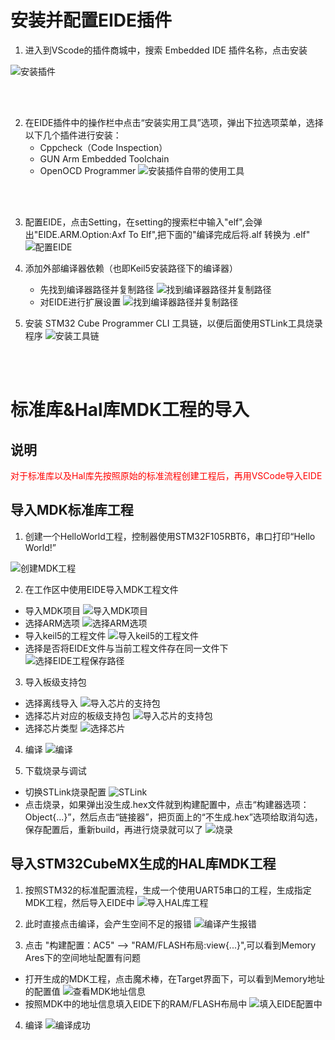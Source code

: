 
<style>
.red-text { 
  color: #ff0000; 
  font-weight: bold;
}
.green-text {
  color: #00ff00;
  border: 1px solid gray;
}
</style>



<style>
.red {
  color: #ff0000;
}
.green {
  color: #00ff00;
}
.blue {
  color:rgb(17, 0, 255);
}
</style>



# 安装并配置EIDE插件

1. 进入到VScode的插件商城中，搜索 Embedded IDE 插件名称，点击安装

![安装插件](./images/EIDE_PGN1.png)

<br>
<br>

2. 在EIDE插件中的操作栏中点击“安装实用工具”选项，弹出下拉选项菜单，选择以下几个插件进行安装：
   - Cppcheck（Code Inspection）
   - GUN Arm Embedded Toolchain
   - OpenOCD Programmer
![安装插件自带的使用工具](./images/EIDE_PGN2.png)

<br>
<br>

3. 配置EIDE，点击Setting，在setting的搜索栏中输入"elf",会弹出"EIDE.ARM.Option:Axf To Elf",把下面的"编译完成后将.alf 转换为 .elf"
![配置EIDE](./images/EIDE_PGN3.png)

4. 添加外部编译器依赖（也即Keil5安装路径下的编译器）
   - 先找到编译器路径并复制路径
![找到编译器路径并复制路径](./images/EIDE_PGN4.png)
   - 对EIDE进行扩展设置
![找到编译器路径并复制路径](./images/EIDE_PGN5.png)

5. 安装 STM32 Cube Programmer CLI 工具链，以便后面使用STLink工具烧录程序
![安装工具链](./images/EIDE_PGN16.png)
<br>
<br>



# 标准库&Hal库MDK工程的导入
## 说明
<span class="red">对于标准库以及Hal库先按照原始的标准流程创建工程后，再用VSCode导入EIDE</span>
<br>

## 导入MDK标准库工程
1. 创建一个HelloWorld工程，控制器使用STM32F105RBT6，串口打印“Hello World!”

![创建MDK工程](./images/EIDE_PGN6.png)

2. 在工作区中使用EIDE导入MDK工程文件
- 导入MDK项目
![导入MDK项目](./images/EIDE_PGN7.png)
- 选择ARM选项
![选择ARM选项](./images/EIDE_PGN8.png)
- 导入keil5的工程文件
![导入keil5的工程文件](./images/EIDE_PGN9.png)
- 选择是否将EIDE文件与当前工程文件存在同一文件下
![选择EIDE工程保存路径](./images/EIDE_PGN10.png)

3. 导入板级支持包
- 选择离线导入
![导入芯片的支持包](./images/EIDE_PGN11.png)
- 选择芯片对应的板级支持包
![导入芯片的支持包](./images/EIDE_PGN12.png)
- 选择芯片类型
![选择芯片](./images/EIDE_PGN13.png)

4. 编译
![编译](./images/EIDE_PGN14.png)

5. 下载烧录与调试
- 切换STLink烧录配置
![STLink](./images/EIDE_PGN15.png)
- 点击烧录，如果弹出没生成.hex文件就到构建配置中，点击“构建器选项：Object{...}”，然后点击“链接器”，把页面上的“不生成.hex”选项给取消勾选，保存配置后，重新build，再进行烧录就可以了
![烧录](./images/EIDE_PGN17.png)



## 导入STM32CubeMX生成的HAL库MDK工程
1. 按照STM32的标准配置流程，生成一个使用UART5串口的工程，生成指定MDK工程，然后导入EIDE中
![导入HAL库工程](./images/EIDE_PGN18.png)

2. 此时直接点击编译，会产生空间不足的报错
![编译产生报错](./images/EIDE_PGN19.png)

3. 点击  "构建配置：AC5" --> "RAM/FLASH布局:view{...}",可以看到Memory Ares下的空间地址配置有问题
- 打开生成的MDK工程，点击魔术棒，在Target界面下，可以看到Memory地址的配置值
![查看MDK地址信息](./images/EIDE_PGN20.png)
- 按照MDK中的地址信息填入EIDE下的RAM/FLASH布局中
![填入EIDE配置中](./images/EIDE_PGN21.png) 

4. 编译
![编译成功](./images/EIDE_PGN22.png) 
